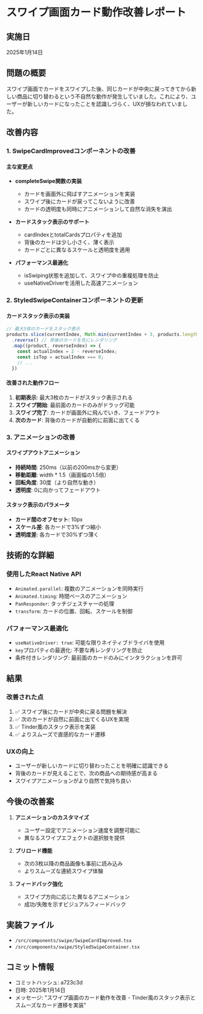 # スワイプ画面カード動作改善レポート

## 実施日
2025年1月14日

## 問題の概要
スワイプ画面でカードをスワイプした後、同じカードが中央に戻ってきてから新しい商品に切り替わるという不自然な動作が発生していました。これにより、ユーザーが新しいカードになったことを認識しづらく、UXが損なわれていました。

## 改善内容

### 1. SwipeCardImprovedコンポーネントの改善

#### 主な変更点
- **completeSwipe関数の実装**
  - カードを画面外に飛ばすアニメーションを実装
  - スワイプ後にカードが戻ってこないように改善
  - カードの透明度も同時にアニメーションして自然な消失を演出

- **カードスタック表示のサポート**
  - cardIndexとtotalCardsプロパティを追加
  - 背後のカードは少し小さく、薄く表示
  - カードごとに異なるスケールと透明度を適用

- **パフォーマンス最適化**
  - isSwiping状態を追加して、スワイプ中の重複処理を防止
  - useNativeDriverを活用した高速アニメーション

### 2. StyledSwipeContainerコンポーネントの更新

#### カードスタック表示の実装
```typescript
// 最大3枚のカードをスタック表示
products.slice(currentIndex, Math.min(currentIndex + 3, products.length))
  .reverse() // 背後のカードを先にレンダリング
  .map((product, reverseIndex) => {
    const actualIndex = 2 - reverseIndex;
    const isTop = actualIndex === 0;
    // ...
  })
```

#### 改善された動作フロー
1. **初期表示**: 最大3枚のカードがスタック表示される
2. **スワイプ開始**: 最前面のカードのみがドラッグ可能
3. **スワイプ完了**: カードが画面外に飛んでいき、フェードアウト
4. **次のカード**: 背後のカードが自動的に前面に出てくる

### 3. アニメーションの改善

#### スワイプアウトアニメーション
- **持続時間**: 250ms（以前の200msから変更）
- **移動距離**: width * 1.5（画面幅の1.5倍）
- **回転角度**: 30度（より自然な動き）
- **透明度**: 0に向かってフェードアウト

#### スタック表示のパラメータ
- **カード間のオフセット**: 10px
- **スケール差**: 各カードで3%ずつ縮小
- **透明度差**: 各カードで30%ずつ薄く

## 技術的な詳細

### 使用したReact Native API
- `Animated.parallel`: 複数のアニメーションを同時実行
- `Animated.timing`: 時間ベースのアニメーション
- `PanResponder`: タッチジェスチャーの処理
- `transform`: カードの位置、回転、スケールを制御

### パフォーマンス最適化
- `useNativeDriver: true`: 可能な限りネイティブドライバを使用
- `key`プロパティの最適化: 不要な再レンダリングを防止
- 条件付きレンダリング: 最前面のカードのみにインタラクションを許可

## 結果

### 改善された点
1. ✅ スワイプ後にカードが中央に戻る問題を解決
2. ✅ 次のカードが自然に前面に出てくるUXを実現
3. ✅ Tinder風のスタック表示を実装
4. ✅ よりスムーズで直感的なカード遷移

### UXの向上
- ユーザーが新しいカードに切り替わったことを明確に認識できる
- 背後のカードが見えることで、次の商品への期待感が高まる
- スワイプアニメーションがより自然で気持ち良い

## 今後の改善案

1. **アニメーションのカスタマイズ**
   - ユーザー設定でアニメーション速度を調整可能に
   - 異なるスワイプエフェクトの選択肢を提供

2. **プリロード機能**
   - 次の3枚以降の商品画像も事前に読み込み
   - よりスムーズな連続スワイプ体験

3. **フィードバック強化**
   - スワイプ方向に応じた異なるアニメーション
   - 成功/失敗を示すビジュアルフィードバック

## 実装ファイル
- `/src/components/swipe/SwipeCardImproved.tsx`
- `/src/components/swipe/StyledSwipeContainer.tsx`

## コミット情報
- コミットハッシュ: a723c3d
- 日時: 2025年1月14日
- メッセージ: "スワイプ画面のカード動作を改善 - Tinder風のスタック表示とスムーズなカード遷移を実装"
